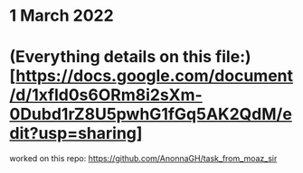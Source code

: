 # 1 March 2022
# (Everything details on this file:) [https://docs.google.com/document/d/1xfld0s6ORm8i2sXm-0Dubd1rZ8U5pwhG1fGq5AK2QdM/edit?usp=sharing]

worked on this repo:
https://github.com/AnonnaGH/task_from_moaz_sir
